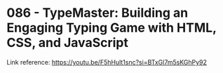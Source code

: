 # 086 - TypeMaster: Building an Engaging Typing Game with HTML, CSS, and JavaScript

Link reference: https://youtu.be/F5hHult1snc?si=BTxGl7m5sKGhPy92
